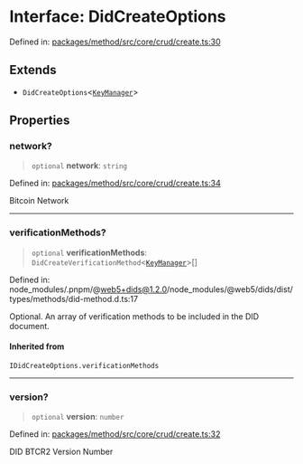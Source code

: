 # Interface: DidCreateOptions

Defined in: [packages/method/src/core/crud/create.ts:30](https://github.com/dcdpr/did-btcr2-js/blob/c82bc5c69016e1146a0c52c6e6b21621f5abd6d4/packages/method/src/core/crud/create.ts#L30)

## Extends

- `DidCreateOptions`&lt;[`KeyManager`](../classes/KeyManager.md)&gt;

## Properties

### network?

> `optional` **network**: `string`

Defined in: [packages/method/src/core/crud/create.ts:34](https://github.com/dcdpr/did-btcr2-js/blob/c82bc5c69016e1146a0c52c6e6b21621f5abd6d4/packages/method/src/core/crud/create.ts#L34)

Bitcoin Network

***

### verificationMethods?

> `optional` **verificationMethods**: `DidCreateVerificationMethod`&lt;[`KeyManager`](../classes/KeyManager.md)&gt;[]

Defined in: node\_modules/.pnpm/@web5+dids@1.2.0/node\_modules/@web5/dids/dist/types/methods/did-method.d.ts:17

Optional. An array of verification methods to be included in the DID document.

#### Inherited from

`IDidCreateOptions.verificationMethods`

***

### version?

> `optional` **version**: `number`

Defined in: [packages/method/src/core/crud/create.ts:32](https://github.com/dcdpr/did-btcr2-js/blob/c82bc5c69016e1146a0c52c6e6b21621f5abd6d4/packages/method/src/core/crud/create.ts#L32)

DID BTCR2 Version Number
